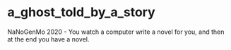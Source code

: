 # a_ghost_told_by_a_story
NaNoGenMo 2020 - You watch a computer write a novel for you, and then at the end you have a novel.

